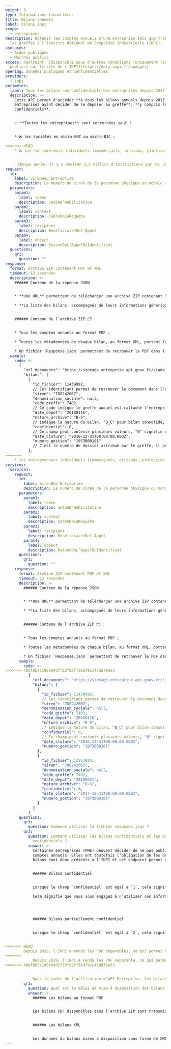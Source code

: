 ```yaml
---
weight: 8
type: Informations financières
title: Bilans annuels
label: bilans_inpi
scope:
  - entreprises
description: Obtenir les comptes annuels d’une entreprise tels que transmis par
  les greffes à l’Institut National de Propriété Industrielle (INPI).
usecases:
  - Aides publiques
  - Marchés publics
access: Restreint, [disponible sous d'autres conditions (uniquement les bilans
  publics) sur le site de l'INPI](https://data.inpi.fr/swagger)
opening: Données publiques et confidentielles
providers:
  - inpi
perimeter:
  label: Tous les bilans non-confidentiels des entreprises depuis 2017
  description: >-
    Cette API permet d'accéder **à tous les bilans annuels depuis 2017 des
    entreprises ayant décider de le déposer au greffe**, **y compris les bilans
    confidentiels**.


    ✅ **Toutes les entreprises** sont concernées sauf : 


    * ❌ les sociétés en micro-BNC ou micro-BIC ;

<<<<<<< HEAD
    * ❌ les entrepreneurs individuels (commerçants, artisans, profession libérale, micro-entrepreneurs notamment) ;


    ℹ️ Chaque année, il y a environ 1,2 million d'inscriptions par an, dont 45% avec déclaration de confidentialité.
request:
  id:
    label: SirenDeL’Entreprise
    description: Le numéro de siren de la personne physique ou morale recherchée
  parameters:
    param1:
      label: token
      description: JetonD’Habilitation
    param2:
      label: context
      description: CadreDeLaRequête
    param3:
      label: recipient
      description: BénéficiaireDel’Appel
    param4:
      label: object
      description: RaisonDeL’AppelOuIdentifiant
  questions:
    qr1:
      question: ""
response:
  format: Archive ZIP contenant PDF et XML
  timeout: 12 secondes
  description: >-
    ###### Contenu de la réponse JSON


    * **Une URL** permettant de télécharger une archive ZIP contenant l'ensemble des bilans au format PDF de l'entité appelée ;

    * **La liste des bilans, accompagnés de leurs informations génériques** (identifiant du fichier dans l'archive téléchargée, le code greffe, les dates de dépôt et clôture, la nature de l'archive, son degré de confidentialité, et le numéro de gestion.)


    ###### Contenu de l'archive ZIP 🗂 :


    * Tous les comptes annuels au format PDF ;

    * Toutes les métadonnées de chaque bilan, au format XML, portant le même nom que le PDF associé ;

    * Un fichier `Response.json` permettant de retrouver le PDF dans l'archive à partir de l' `id_fichier` du bilan indiqué dans la liste JSON des bilans.
  sample:
    code: >-
      {
        "url_documents": "https://storage.entreprise.api.gouv.fr/siade_dev/1565607027-91ac7ac7e80b866055d23b9203e41fa0de487bc0-all_documents.zip",
        "bilans": [
          {
            "id_fichier": 11439992, 
            // Cet identifiant permet de retrouver le document dans l'archive ZIP, à l'aide du fichier "Response.json" permettant de faire lien entre cet ID et le nom du PDF.
            "siren": "788242667",
            "denomination_sociale": null,
            "code_greffe": 7402,
            // Ce code indique le greffe auquel est rattaché l'entreprise. 7402 correspond par exemple au greffe de Thonon-les-Bains.
            "date_depot": "20180116",
            "nature_archive": "B-S", 
            // indique la nature du bilan, "B_C" pour bilan consolidé, "B-S" pour bilan simplifié, "B-CO" pour bilan complet et "B-BA" pour les bilans de banques et assurances.
            "confidentiel": 0, 
            // Ce champ peut contenir plusieurs valeurs, "0" signifie que le bilan est public, "1" indique que le bilan est confidentiel, "2", que le bilan est partiellement confidentiel.
            "date_cloture": "2016-12-31T00:00:00.000Z",
            "numero_gestion": "1973B00101"
            // C'est le numéro de dossier attribué par le greffe, il permet d'identifier de manière unique les dossiers. Cette unicité est valable pour un seul greffe. L'unicité totale s'obtient donc en associant le code greffe au numéro de gestion.
          },
=======
    * les entrepreneurs individuels (commerçants, artisans, profession libérale, micro-entrepreneurs notamment) ;
services:
  service1:
    request:
      id:
        label: SirenDeL’Entreprise
        description: Le numéro de siren de la personne physique ou morale recherchée
      parameters:
        param1:
          label: token
          description: JetonD’Habilitation
        param2:
          label: context
          description: CadreDeLaRequête
        param3:
          label: recipient
          description: BénéficiaireDel’Appel
        param4:
          label: object
          description: RaisonDeL’AppelOuIdentifiant
      questions:
        qr1:
          question: ""
    response:
      format: Archive ZIP contenant PDF et XML
      timeout: 12 secondes
      description: >-
        ###### Contenu de la réponse JSON


        * **Une URL** permettant de télécharger une archive ZIP contenant l'ensemble des bilans au format PDF de l'entité appelée ;

        * **La liste des bilans, accompagnés de leurs informations génériques** (identifiant du fichier dans l'archive téléchargée, le code greffe, les dates de dépôt et clôture, la nature de l'archive, son degré de confidentialité, et le numéro de gestion.)


        ###### Contenu de l'archive ZIP 🗂 :


        * Tous les comptes annuels au format PDF ;

        * Toutes les métadonnées de chaque bilan, au format XML, portant le même nom que le PDF associé ;

        * Un fichier `Response.json` permettant de retrouver le PDF dans l'archive à partir de l' `id_fichier` du bilan indiqué dans la liste JSON des bilans.
      sample:
        code: >-
>>>>>>> 4bbf6b3c180e54d7f23f92ff56d79cc45dd78e53
          {
            "url_documents": "https://storage.entreprise.api.gouv.fr/siade_dev/1565607027-91ac7ac7e80b866055d23b9203e41fa0de487bc0-all_documents.zip",
            "bilans": [
              {
                "id_fichier": 11439992, 
                // cet identifiant permet de retrouver le document dans l'archive ZIP, à l'aide du fichier "Response.json" permettant de faire lien entre cet ID et le nom du PDF.
                "siren": "788242667",
                "denomination_sociale": null,
                "code_greffe": 7402,
                "date_depot": "20180116",
                "nature_archive": "B-S", 
                // indique la nature du bilan, "B_C" pour bilan consolidé, "B-S" pour bilan simplifié, "B-CO" pour bilan complet et "B-BA" pour les bilans de banques et assurances.
                "confidentiel": 0, 
                // Ce champ peut contenir plusieurs valeurs, "0" signifie que le bilan est public, "1" indique que le bilan est confidentiel, "2", que le bilan est partiellement confidentiel.
                "date_cloture": "2016-12-31T00:00:00.000Z",
                "numero_gestion": "1973B00101"
              },
              {
                "id_fichier": 12553924,
                "siren": "788242667",
                "denomination_sociale": null,
                "code_greffe": 7402,
                "date_depot": "20180921",
                "nature_archive": "B-S",
                "confidentiel": 0,
                "date_cloture": "2017-12-31T00:00:00.000Z",
                "numero_gestion": "1973B00101"
              }
            ]
          }
      questions:
        qr3:
          question: Comment utiliser le fichier resonses.json ?
        qr2:
          question: Comment utiliser les bilans confidentiels et les bians partiellement
            confidentiels ?
          answer: >-
            Certaines entreprises (PME) peuvent décider de ne pas publier leurs
            comptes annuels. Elles ont toutefois l’obligation de les déposer. Leur
            bilans sont donc présents à l'INPI et cet endpoint permet d'y accéder.


            ###### Bilans confidentiel


            Lorsque le champ `confidentiel` est égal à `1`, cela signifie que le bilan est totalement confidentiel.\

            Cela signifie que vous vous engagez à n’utiliser ces informations que dans le cadre strict de vos missions de service public, à ne pas les rediffuser ni les divulguer auprès de tiers non autorisés.




            ###### Bilans partiellement confidentiel


            Lorsque le champ `confidentiel` est égal à `2`, cela signifie qu'une partie du document est confidentielle et que l'autre est publique. 


<<<<<<< HEAD
        Depuis 2019, l'INPI a rendu les PDF séparables, ce qui permet aux personnes ayant un compte public de télécharger les informations disponibles.
=======
            Depuis 2019, l'INPI a rendu les PDF séparable, ce qui permet aux personnes ayant un compte public de télécharger les informations disponibles.
>>>>>>> 4bbf6b3c180e54d7f23f92ff56d79cc45dd78e53


            Dans le cadre de l'utilisation d'API Entreprise, les bilans partiellement confidentiels sont à traiter comme les bilans confidentiels puisque la distinction n'est pas faite entre données publiques et protégées. Vous vous engagez à n’utiliser ces informations que dans le cadre strict de vos missions de service public, à ne pas les rediffuser ni les divulguer auprès de tiers non autorisés.
        qr1:
          question: Quel est le délai de mise à disposition des bilans dans l'API INPI ?
          answer: >-
            ###### Les bilans au format PDF 


            Les bilans PDF disponibles dans l'archive ZIP sont transmis théoriquement à l'INPI par le greffe 24h après leur dépôt.


            ###### Les bilans XML


            Les données du bilans mises à disposition sous forme de XML nécessitent un délai plus long de deux semaines.
---
```

